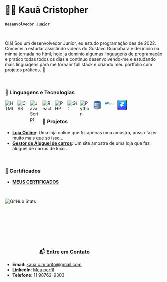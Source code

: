 # 👨‍💻 Kauã Cristopher

**`Desenvolvedor Junior`**

<br>

Olá! Sou um desenvolvedor Junior, eu estudo programação des de 2022. Comecei a estudar assistindo videos do Gustavo Guanabara e dei inicio na minha jornada no html, hoje ja dominio algumas linguagens de programação e pratico todas todos os dias e continuo desenvolvendo-me e estudando mais linguagens para me tornanr full stack e criando meu portfólio com projetos práticos. 🚀  

<br>

### 🤖 Linguagens e Tecnologias

<img 
    align="left" 
    alt="HTML"
    title="HTML" 
    width="30px" 
    style="padding-right: 10px;" 
    src="https://cdn.jsdelivr.net/gh/devicons/devicon@latest/icons/html5/html5-original.svg" 
/>
<img 
    align="left" 
    alt="CSS" 
    title="CSS"
    width="30px" 
    style="padding-right: 10px;" 
    src="https://cdn.jsdelivr.net/gh/devicons/devicon@latest/icons/css3/css3-original.svg" 
/>
<img 
    align="left" 
    alt="JavaScript" 
    title="JavaScript"
    width="30px" 
    style="padding-right: 10px;" 
    src="https://cdn.jsdelivr.net/gh/devicons/devicon@latest/icons/javascript/javascript-original.svg" 
/>

<img 
    align="left" 
    alt="React"
    title="React" 
    width="30px" 
    style="padding-right: 10px;" 
    src="https://cdn.jsdelivr.net/gh/devicons/devicon@latest/icons/react/react-original.svg" 
/>
 
<img 
    align="left" 
    alt="PHP" 
    title="PHP"
    width="30px" 
    style="padding-right: 10px;" 
    src="https://cdn.jsdelivr.net/gh/devicons/devicon@latest/icons/php/php-original.svg" 
/>

<img 
    align="left" 
    alt="Git" 
    title="Git"
    width="30px" 
    style="padding-right: 10px;" 
    src="https://cdn.jsdelivr.net/gh/devicons/devicon@latest/icons/git/git-original.svg" 
/>
<img 
    align="left" 
    alt="Python" 
    title="Python"
    width="30px" 
    style="padding-right: 10px;" 
    src="https://cdn.jsdelivr.net/gh/devicons/devicon@latest/icons/python/python-original.svg" 
/>

<img 
    align="left" 
    alt="MY SQL" 
    title="MY SQL"
    width="30px" 
    style="padding-right: 10px;" 
    src="sql-server-icon-png-11359.png"
/>

<img 
    align="left" 
    alt="SQLite3" 
    title="SQLite3"
    width="30px" 
    style="padding-right: 10px;" 
    src="1024x600-sqlite-282687.png"
/>

<img 
    align="left" 
    alt="FRAMER" 
    title="FRAMER"
    width="30px" 
    style="padding-right: 10px;" 
    src="https://github.com/KauaCristopher/KauaCristopher/blob/main/Captura%20de%20tela%202025-01-25%20184601.png"
/>

<br>
<br>

### 🚀 Projetos  

- **[Loja Online](https://kauacristopher.github.io/Loja-online/)**:  Uma loja online que fiz apenas uma amostra, posso fazer muito mais que só isso...
- **[Gestor de Aluguel de carros](https://kauacristopher.github.io/Lux-Cars/)**: Um site amostra de uma loja que faz aluguel de carros de luxo...   

<br>

### 📜 Certificados  
 

- **[MEUS CERTIFICADOS](https://1drv.ms/f/c/bc358d5a14e5a858/Eh2nRVsr84pKiyY0FRMaa5ABIoD5e_KSpjuB1eBBDZeHsg?e=dJrJAa)**

<br>

<img 
    align="left" 
    alt="GitHub Stats" 
    height="200" 
    style="padding-right: 10px;" 
    src="https://github-readme-stats.vercel.app/api?username=KauaCristopher&show_icons=true&theme=radical&include_all_commits=true&locale=pt-br" 
/>

<br>
<br>
<br>
<br>
<br>
<br>
<br>
<br>


### 📬 Entre em Contato  
- **Email**: [kaua.c.m.brito@gmail.com](mailto:kaua.c.m.brito@gmail.com)
- **LinkedIn**: [Meu perfil](www.linkedin.com/in/kauã-cristopher-24)
- **Telefone**: 11 98762-9303  

